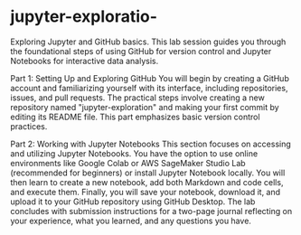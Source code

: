 # jupyter-exploratio-
Exploring Jupyter and GitHub basics.
This lab session guides you through the foundational steps of using GitHub for version control and Jupyter Notebooks for interactive data analysis.

Part 1: Setting Up and Exploring GitHub
You will begin by creating a GitHub account and familiarizing yourself with its interface, including repositories, issues, and pull requests. The practical steps involve creating a new repository named "jupyter-exploration" and making your first commit by editing its README file. This part emphasizes basic version control practices.

Part 2: Working with Jupyter Notebooks This section focuses on accessing and utilizing Jupyter Notebooks. You have the option to use online environments like Google Colab or AWS SageMaker Studio Lab (recommended for beginners) or install Jupyter Notebook locally. You will then learn to create a new notebook, add both Markdown and code cells, and execute them. Finally, you will save your notebook, download it, and upload it to your GitHub repository using GitHub Desktop. The lab concludes with submission instructions for a two-page journal reflecting on your experience, what you learned, and any questions you have.
